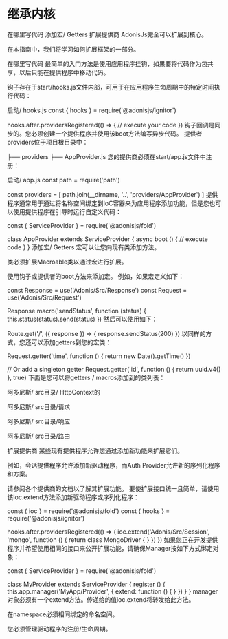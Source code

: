 # 继承内核
在哪里写代码
添加宏/ Getters
扩展提供商
AdonisJs完全可以扩展到核心。

在本指南中，我们将学习如何扩展框架的一部分。

在哪里写代码
最简单的入门方法是使用应用程序挂钩，如果要将代码作为包共享，以后只能在提供程序中移动代码。

钩子存在于start/hooks.js文件内部，可用于在应用程序生命周期中的特定时间执行代码：

启动/ hooks.js
const { hooks } = require('@adonisjs/ignitor')

hooks.after.providersRegistered(() => {
  // execute your code
})
钩子回调是同步的。您必须创建一个提供程序并使用该boot方法编写异步代码。
提供者providers位于项目根目录中：

├── providers
  ├── AppProvider.js
您的提供商必须在start/app.js文件中注册：

启动/ app.js
const path = require('path')

const providers = [
  path.join(__dirname, '..', 'providers/AppProvider')
]
提供程序通常用于通过将名称空间绑定到IoC容器来为应用程序添加功能，但是您也可以使用提供程序在引导时运行自定义代码：

const { ServiceProvider } = require('@adonisjs/fold')

class AppProvider extends ServiceProvider {
  async boot () {
    // execute code
  }
}
添加宏/ Getters
宏可以让您向现有类添加方法。

类必须扩展Macroable类以通过宏进行扩展。

使用钩子或提供者的boot方法来添加宏。
例如，如果宏定义如下：

const Response = use('Adonis/Src/Response')
const Request = use('Adonis/Src/Request')

Response.macro('sendStatus', function (status) {
  this.status(status).send(status)
})
然后可以使用如下：

Route.get('/', ({ response }) => {
  response.sendStatus(200)
})
以同样的方式，您还可以添加getters到您的宏类：

Request.getter('time', function () {
  return new Date().getTime()
})

// Or add a singleton getter
Request.getter('id', function () {
  return uuid.v4()
}, true)
下面是您可以将getters / macros添加到的类列表：

阿多尼斯/ src目录/ HttpContext的

阿多尼斯/ src目录/请求

阿多尼斯/ src目录/响应

阿多尼斯/ src目录/路由

扩展提供商
某些现有提供程序允许您通过添加新功能来扩展它们。

例如，会话提供程序允许添加新驱动程序，而Auth Provider允许新的序列化程序和方案。

请参阅各个提供商的文档以了解其扩展功能。
要使扩展接口统一且简单，请使用该Ioc.extend方法添加新驱动程序或序列化程序：

const { ioc } = require('@adonisjs/fold')
const { hooks } = require('@adonisjs/ignitor')

hooks.after.providersRegistered(() => {
  ioc.extend('Adonis/Src/Session', 'mongo', function () {
    return class MongoDriver {
    }
  })
})
如果您正在开发提供程序并希望使用相同的接口来公开扩展功能，请确保Manager按如下方式绑定对象：

const { ServiceProvider } = require('@adonisjs/fold')

class MyProvider extends ServiceProvider {
  register () {
    this.app.manager('MyApp/Provider', {
      extend: function () {
      }
    })
  }
}
manager对象必须有一个extend方法。传递给的值ioc.extend将转发给此方法。

在namespace必须相同绑定的命名空间。

您必须管理驱动程序的注册/生命周期。

